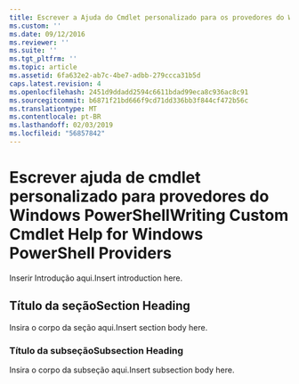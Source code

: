 ```yaml
---
title: Escrever a Ajuda do Cmdlet personalizado para os provedores do Windows PowerShell | Microsoft Docs
ms.custom: ''
ms.date: 09/12/2016
ms.reviewer: ''
ms.suite: ''
ms.tgt_pltfrm: ''
ms.topic: article
ms.assetid: 6fa632e2-ab7c-4be7-adbb-279ccca31b5d
caps.latest.revision: 4
ms.openlocfilehash: 2451d9ddadd2594c6611bdad99eca8c936ac8c91
ms.sourcegitcommit: b6871f21bd666f9cd71dd336bb3f844cf472b56c
ms.translationtype: MT
ms.contentlocale: pt-BR
ms.lasthandoff: 02/03/2019
ms.locfileid: "56857842"
---
```

# <a name="writing-custom-cmdlet-help-for-windows-powershell-providers"></a><span data-ttu-id="672cb-102">Escrever ajuda de cmdlet personalizado para provedores do Windows PowerShell</span><span class="sxs-lookup"><span data-stu-id="672cb-102">Writing Custom Cmdlet Help for Windows PowerShell Providers</span></span>

<span data-ttu-id="672cb-103">Inserir Introdução aqui.</span><span class="sxs-lookup"><span data-stu-id="672cb-103">Insert introduction here.</span></span>

## <a name="section-heading"></a><span data-ttu-id="672cb-104">Título da seção</span><span class="sxs-lookup"><span data-stu-id="672cb-104">Section Heading</span></span>

 <span data-ttu-id="672cb-105">Insira o corpo da seção aqui.</span><span class="sxs-lookup"><span data-stu-id="672cb-105">Insert section body here.</span></span>

### <a name="subsection-heading"></a><span data-ttu-id="672cb-106">Título da subseção</span><span class="sxs-lookup"><span data-stu-id="672cb-106">Subsection Heading</span></span>

 <span data-ttu-id="672cb-107">Insira o corpo da subseção aqui.</span><span class="sxs-lookup"><span data-stu-id="672cb-107">Insert subsection body here.</span></span>